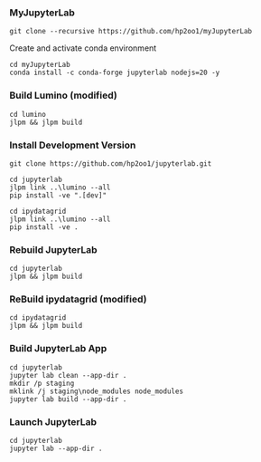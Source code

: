 ### MyJupyterLab
```
git clone --recursive https://github.com/hp2oo1/myJupyterLab
```

Create and activate conda environment

```
cd myJupyterLab
conda install -c conda-forge jupyterlab nodejs=20 -y
```

### Build Lumino (modified)
```
cd lumino
jlpm && jlpm build
```

### Install Development Version
```
git clone https://github.com/hp2oo1/jupyterlab.git
```

```
cd jupyterlab
jlpm link ..\lumino --all
pip install -ve ".[dev]"
```

```
cd ipydatagrid
jlpm link ..\lumino --all
pip install -ve .
```

### Rebuild JupyterLab
```
cd jupyterlab
jlpm && jlpm build
```

### ReBuild ipydatagrid (modified)
```
cd ipydatagrid
jlpm && jlpm build
```

### Build JupyterLab App
```
cd jupyterlab
jupyter lab clean --app-dir .
mkdir /p staging
mklink /j staging\node_modules node_modules
jupyter lab build --app-dir .
```

### Launch JupyterLab
```
cd jupyterlab
jupyter lab --app-dir .
```
